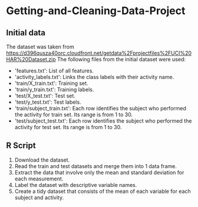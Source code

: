 # Getting-and-Cleaning-Data-Project

## Initial data
The dataset was taken from https://d396qusza40orc.cloudfront.net/getdata%2Fprojectfiles%2FUCI%20HAR%20Dataset.zip
The following files from the initial dataset were used:
- 'features.txt': List of all features.
- 'activity_labels.txt': Links the class labels with their activity name.
- 'train/X_train.txt': Training set.
- 'train/y_train.txt': Training labels.
- 'test/X_test.txt': Test set.
- 'test/y_test.txt': Test labels.
- 'train/subject_train.txt': Each row identifies the subject who performed the activity for train set. Its range is from 1 to 30. 
- 'test/subject_test.txt': Each row identifies the subject who performed the activity for test set. Its range is from 1 to 30. 

## R Script
1. Download the dataset.
2. Read the train and test datasets and merge them into 1 data frame.
3. Extract the data that involve only the mean and standard deviation for each measurement.
4. Label the dataset with descriptive variable names.
5. Create a tidy dataset that consists of the mean of each variable for each subject and activity.
